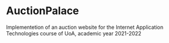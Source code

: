 # AuctionPalace
Implementetion of an auction website for the Internet Application Technologies course of UoA, academic year 2021-2022


